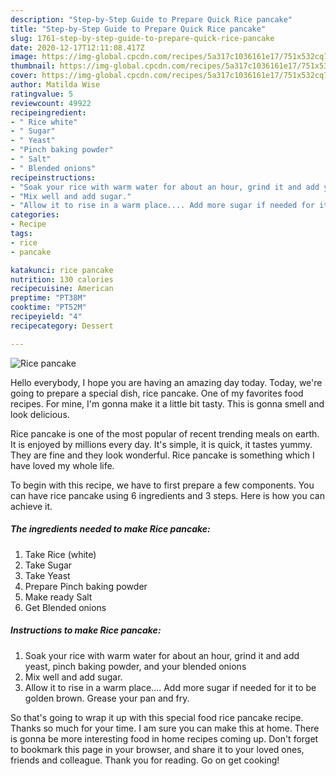 ```yaml
---
description: "Step-by-Step Guide to Prepare Quick Rice pancake"
title: "Step-by-Step Guide to Prepare Quick Rice pancake"
slug: 1761-step-by-step-guide-to-prepare-quick-rice-pancake
date: 2020-12-17T12:11:08.417Z
image: https://img-global.cpcdn.com/recipes/5a317c1036161e17/751x532cq70/rice-pancake-recipe-main-photo.jpg
thumbnail: https://img-global.cpcdn.com/recipes/5a317c1036161e17/751x532cq70/rice-pancake-recipe-main-photo.jpg
cover: https://img-global.cpcdn.com/recipes/5a317c1036161e17/751x532cq70/rice-pancake-recipe-main-photo.jpg
author: Matilda Wise
ratingvalue: 5
reviewcount: 49922
recipeingredient:
- " Rice white"
- " Sugar"
- " Yeast"
- "Pinch baking powder"
- " Salt"
- " Blended onions"
recipeinstructions:
- "Soak your rice with warm water for about an hour, grind it and add yeast, pinch baking powder, and your blended onions"
- "Mix well and add sugar."
- "Allow it to rise in a warm place.... Add more sugar if needed for it to be golden brown. Grease your pan and fry."
categories:
- Recipe
tags:
- rice
- pancake

katakunci: rice pancake 
nutrition: 130 calories
recipecuisine: American
preptime: "PT38M"
cooktime: "PT52M"
recipeyield: "4"
recipecategory: Dessert

---
```



![Rice pancake](https://img-global.cpcdn.com/recipes/5a317c1036161e17/751x532cq70/rice-pancake-recipe-main-photo.jpg)

Hello everybody, I hope you are having an amazing day today. Today, we're going to prepare a special dish, rice pancake. One of my favorites food recipes. For mine, I'm gonna make it a little bit tasty. This is gonna smell and look delicious.

Rice pancake is one of the most popular of recent trending meals on earth. It is enjoyed by millions every day. It's simple, it is quick, it tastes yummy. They are fine and they look wonderful. Rice pancake is something which I have loved my whole life.




To begin with this recipe, we have to first prepare a few components. You can have rice pancake using 6 ingredients and 3 steps. Here is how you can achieve it.

<!--inarticleads1-->

##### The ingredients needed to make Rice pancake:

1. Take  Rice (white)
1. Take  Sugar
1. Take  Yeast
1. Prepare Pinch baking powder
1. Make ready  Salt
1. Get  Blended onions




<!--inarticleads2-->

##### Instructions to make Rice pancake:

1. Soak your rice with warm water for about an hour, grind it and add yeast, pinch baking powder, and your blended onions
1. Mix well and add sugar.
1. Allow it to rise in a warm place.... Add more sugar if needed for it to be golden brown. Grease your pan and fry.




So that's going to wrap it up with this special food rice pancake recipe. Thanks so much for your time. I am sure you can make this at home. There is gonna be more interesting food in home recipes coming up. Don't forget to bookmark this page in your browser, and share it to your loved ones, friends and colleague. Thank you for reading. Go on get cooking!

